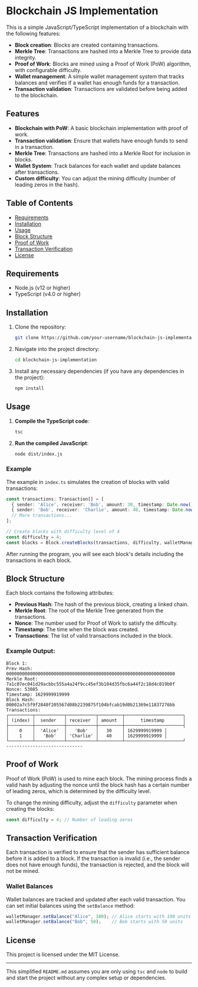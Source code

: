 
# Blockchain JS Implementation

This is a simple JavaScript/TypeScript implementation of a blockchain with the following features:
- **Block creation**: Blocks are created containing transactions.
- **Merkle Tree**: Transactions are hashed into a Merkle Tree to provide data integrity.
- **Proof of Work**: Blocks are mined using a Proof of Work (PoW) algorithm, with configurable difficulty.
- **Wallet management**: A simple wallet management system that tracks balances and verifies if a wallet has enough funds for a transaction.
- **Transaction validation**: Transactions are validated before being added to the blockchain.

## Features

- **Blockchain with PoW**: A basic blockchain implementation with proof of work.
- **Transaction validation**: Ensure that wallets have enough funds to send in a transaction.
- **Merkle Tree**: Transactions are hashed into a Merkle Root for inclusion in blocks.
- **Wallet System**: Track balances for each wallet and update balances after transactions.
- **Custom difficulty**: You can adjust the mining difficulty (number of leading zeros in the hash).

## Table of Contents

- [Requirements](#requirements)
- [Installation](#installation)
- [Usage](#usage)
- [Block Structure](#block-structure)
- [Proof of Work](#proof-of-work)
- [Transaction Verification](#transaction-verification)
- [License](#license)

## Requirements

- Node.js (v12 or higher)
- TypeScript (v4.0 or higher)

## Installation

1. Clone the repository:
   ```bash
   git clone https://github.com/your-username/blockchain-js-implementation.git
   ```
   
2. Navigate into the project directory:
   ```bash
   cd blockchain-js-implementation
   ```

3. Install any necessary dependencies (if you have any dependencies in the project):
   ```bash
   npm install
   ```

## Usage

1. **Compile the TypeScript code**:
   ```bash
   tsc
   ```

2. **Run the compiled JavaScript**:
   ```bash
   node dist/index.js
   ```

### Example

The example in `index.ts` simulates the creation of blocks with valid transactions:

```typescript
const transactions: Transaction[] = [
  { sender: 'Alice', receiver: 'Bob', amount: 30, timestamp: Date.now() },
  { sender: 'Bob', receiver: 'Charlie', amount: 40, timestamp: Date.now() },
  // More transactions...
];

// Create blocks with difficulty level of 4
const difficulty = 4;
const blocks = Block.createBlocks(transactions, difficulty, walletManager);
```

After running the program, you will see each block's details including the transactions in each block.

## Block Structure

Each block contains the following attributes:

- **Previous Hash**: The hash of the previous block, creating a linked chain.
- **Merkle Root**: The root of the Merkle Tree generated from the transactions.
- **Nonce**: The number used for Proof of Work to satisfy the difficulty.
- **Timestamp**: The time when the block was created.
- **Transactions**: The list of valid transactions included in the block.

### Example Output:

```
Block 1:
Prev Hash: 0000000000000000000000000000000000000000000000000000000000000000
Merkle Root: 7a1c07ec041d29acbbc555a4a24f9cc45ef3b104d35fbc6a44f2c18d4c019b0f
Nonce: 53085
Timestamp: 1629999919999
Block Hash: 00002a7c5f9f2840f205567d08b2239875f104bfcab19d0b21369e11837276bb
Transactions:
┌─────────┬───────────┬───────────┬─────────┬──────────────────────┐
│ (index) │  sender   │ receiver  │ amount  │      timestamp       │
├─────────┼───────────┼───────────┼─────────┼──────────────────────┤
│    0    │  'Alice'  │   'Bob'   │   30    │ 1629999919999 │
│    1    │   'Bob'   │ 'Charlie' │   40    │ 1629999919999 │
└─────────┴───────────┴───────────┴─────────┴──────────────────────┘
-----------------------------
```

## Proof of Work

Proof of Work (PoW) is used to mine each block. The mining process finds a valid hash by adjusting the nonce until the block hash has a certain number of leading zeros, which is determined by the difficulty level.

To change the mining difficulty, adjust the `difficulty` parameter when creating the blocks:

```typescript
const difficulty = 4; // Number of leading zeros
```

## Transaction Verification

Each transaction is verified to ensure that the sender has sufficient balance before it is added to a block. If the transaction is invalid (i.e., the sender does not have enough funds), the transaction is rejected, and the block will not be mined.

### Wallet Balances

Wallet balances are tracked and updated after each valid transaction. You can set initial balances using the `setBalance` method:

```typescript
walletManager.setBalance("Alice", 100); // Alice starts with 100 units
walletManager.setBalance("Bob", 50);    // Bob starts with 50 units
```

## License

This project is licensed under the MIT License.

---

This simplified `README.md` assumes you are only using `tsc` and `node` to build and start the project without any complex setup or dependencies.